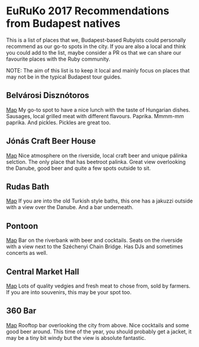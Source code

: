 # EuRuKo 2017 Recommendations from Budapest natives

This is a list of places that we, Budapest-based Rubyists could personally recommend as our go-to spots in the city. If you are also a local and think you could add to the list, maybe consider a PR os that we can share our favourite places with the Ruby community.

NOTE: The aim of this list is to keep it local and mainly focus on places that may not be in the typical Budapest tour guides.

## Belvárosi Disznótoros
[Map](https://www.google.hu/maps/place/Belv%C3%A1rosi+Diszn%C3%B3toros/@47.4947739,19.0527113,16z/data=!4m8!1m2!2m1!1sBelv%C3%A1rosi+Diszn%C3%B3toros!3m4!1s0x4741dc44f36eeb69:0xdd94e239fc3817db!8m2!3d47.491504!4d19.0578058)
My go-to spot to have a nice lunch with the taste of Hungarian dishes. Sausages, local grilled meat with different flavours. Paprika. Mmmm-mm paprika. And pickles. Pickles are great too.


## Jónás Craft Beer House
[Map](https://www.google.hu/maps/place/J%C3%B3n%C3%A1s+K%C3%A9zm%C5%B1ves+S%C3%B6rh%C3%A1z/@47.4832205,19.0592495,17z/data=!3m1!4b1!4m5!3m4!1s0x4741dc503a700a41:0xaf81ea72186a4bb8!8m2!3d47.4832205!4d19.0614382)
Nice atmosphere on the riverside, local craft beer and unique pálinka selction. The only place that has beetroot palinka. Great view overlooking the Danube, good beer and quite a few spots outside to sit.


## Rudas Bath
[Map](https://www.google.hu/maps/place/Rudas+gy%C3%B3gyf%C3%BCrd%C5%91/@47.4891191,19.0457102,17z/data=!3m1!4b1!4m5!3m4!1s0x4741dc48793a07bf:0xe30c631dc2a0f87a!8m2!3d47.4891191!4d19.0478989)
If you are into the old Turkish style baths, this one has a jakuzzi outside with a view over the Danube. And a bar underneath.


## Pontoon
[Map](https://www.google.hu/maps/place/Pontoon/@47.4996289,19.0440233,17z/data=!3m1!4b1!4m5!3m4!1s0x4741dc3e18aa735d:0x3354a6aa403e5f2c!8m2!3d47.4996289!4d19.046212)
Bar on the riverbank with beer and cocktails. Seats on the riverside with a view next to the Széchenyi Chain Bridge. Has DJs and sometimes concerts as well.

## Central Market Hall
[Map](https://www.google.hu/maps/place/Nagy+V%C3%A1s%C3%A1rcsarnok/@47.4870848,19.0563043,17z/data=!3m1!4b1!4m5!3m4!1s0x4741dc4fe2b1c2f7:0xa08c351e7bba2ecc!8m2!3d47.4870848!4d19.058493)
Lots of quality vedgies and fresh meat to chose from, sold by farmers. If you are into souvenirs, this may be your spot too.

## 360 Bar
[Map](https://www.google.hu/maps/place/360+Bar/@47.5037177,19.0592999,17z/data=!3m1!4b1!4m5!3m4!1s0x4741dc6c2200db75:0x6be15de012372e28!8m2!3d47.5037177!4d19.0614886)
Rooftop bar overlooking the city from above. Nice cocktails and some good beer around. This time of the year, you should probably get a jacket, it may be a tiny bit windy but the view is absolute fantastic.